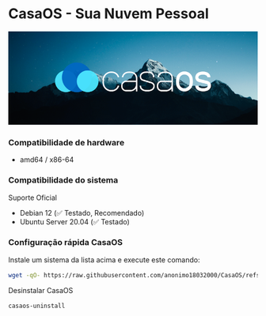 
# CasaOS - Sua Nuvem Pessoal
<!-- Readme i18n links -->
<!-- > English | [中文](#) | [Français](#) -->

<p align="center">
    <!-- CasaOS Banner -->
    <picture>
        <source media="(prefers-color-scheme: dark)" srcset="https://raw.githubusercontent.com/IceWhaleTech/logo/main/casaos/casaos_banner_dark_night_800x300.png">
        <source media="(prefers-color-scheme: light)" srcset="https://raw.githubusercontent.com/IceWhaleTech/logo/main/casaos/casaos_banner_twilight_blue_800x300.png">
        <img alt="CasaOS" src="https://raw.githubusercontent.com/IceWhaleTech/logo/main/casaos/casaos_banner_twilight_blue_800x300.png">
    </picture>
    <br/>

### Compatibilidade de hardware

- amd64 / x86-64

### Compatibilidade do sistema

Suporte Oficial
- Debian 12 (✅ Testado, Recomendado)
- Ubuntu Server 20.04 (✅ Testado)

### Configuração rápida CasaOS

Instale um sistema da lista acima e execute este comando:

```sh
wget -qO- https://raw.githubusercontent.com/anonimo18032000/CasaOS/refs/heads/main/casaos-install.sh | bash
```


Desinstalar CasaOS


```sh
casaos-uninstall
```

